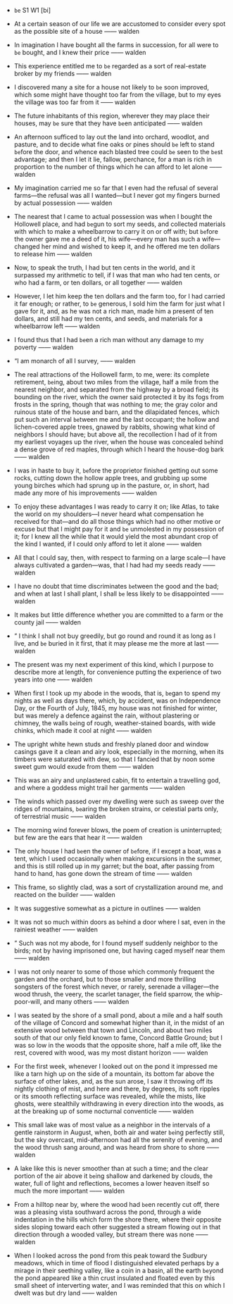 - `be` S1 W1 [bi]



- At a certain season of our life we are accustomed to consider every spot as the possible site of a house —— walden

-  In imagination I have bought all the farms in succession, for all were to `be` bought, and I knew their price —— walden

-  This experience entitled me to `be` regarded as a sort of real-estate broker by my friends —— walden

-  I discovered many a site for a house not likely to `be` soon improved, which some might have thought too far from the village, but to my eyes the village was too far from it —— walden

-  The future inhabitants of this region, wherever they may place their houses, may `be` sure that they have `be`en anticipated —— walden

-  An afternoon sufficed to lay out the land into orchard, woodlot, and pasture, and to decide what fine oaks or pines should `be` left to stand `be`fore the door, and whence each blasted tree could `be` seen to the `be`st advantage; and then I let it lie, fallow, perchance, for a man is rich in proportion to the number of things which he can afford to let alone —— walden

- My imagination carried me so far that I even had the refusal of several farms﻿—the refusal was all I wanted﻿—but I never got my fingers burned by actual possession —— walden

-  The nearest that I came to actual possession was when I bought the Hollowell place, and had `be`gun to sort my seeds, and collected materials with which to make a wheelbarrow to carry it on or off with; but `be`fore the owner gave me a deed of it, his wife﻿—every man has such a wife﻿—changed her mind and wished to keep it, and he offered me ten dollars to release him —— walden

-  Now, to speak the truth, I had but ten cents in the world, and it surpassed my arithmetic to tell, if I was that man who had ten cents, or who had a farm, or ten dollars, or all together —— walden

-  However, I let him keep the ten dollars and the farm too, for I had carried it far enough; or rather, to `be` generous, I sold him the farm for just what I gave for it, and, as he was not a rich man, made him a present of ten dollars, and still had my ten cents, and seeds, and materials for a wheelbarrow left —— walden

-  I found thus that I had `be`en a rich man without any damage to my poverty —— walden

- “I am monarch of all I survey, —— walden

- The real attractions of the Hollowell farm, to me, were: its complete retirement, `be`ing, about two miles from the village, half a mile from the nearest neighbor, and separated from the highway by a broad field; its bounding on the river, which the owner said protected it by its fogs from frosts in the spring, though that was nothing to me; the gray color and ruinous state of the house and barn, and the dilapidated fences, which put such an interval `be`tween me and the last occupant; the hollow and lichen-covered apple trees, gnawed by rabbits, showing what kind of neighbors I should have; but above all, the recollection I had of it from my earliest voyages up the river, when the house was concealed `be`hind a dense grove of red maples, through which I heard the house-dog bark —— walden

-  I was in haste to buy it, `be`fore the proprietor finished getting out some rocks, cutting down the hollow apple trees, and grubbing up some young birches which had sprung up in the pasture, or, in short, had made any more of his improvements —— walden

-  To enjoy these advantages I was ready to carry it on; like Atlas, to take the world on my shoulders﻿—I never heard what compensation he received for that﻿—and do all those things which had no other motive or excuse but that I might pay for it and `be` unmolested in my possession of it; for I knew all the while that it would yield the most abundant crop of the kind I wanted, if I could only afford to let it alone —— walden

- All that I could say, then, with respect to farming on a large scale﻿—I have always cultivated a garden﻿—was, that I had had my seeds ready —— walden

-  I have no doubt that time discriminates `be`tween the good and the bad; and when at last I shall plant, I shall `be` less likely to `be` disappointed —— walden

-  It makes but little difference whether you are committed to a farm or the county jail —— walden

- ” I think I shall not buy greedily, but go round and round it as long as I live, and `be` buried in it first, that it may please me the more at last —— walden

- The present was my next experiment of this kind, which I purpose to describe more at length, for convenience putting the experience of two years into one —— walden

- When first I took up my abode in the woods, that is, `be`gan to spend my nights as well as days there, which, by accident, was on Independence Day, or the Fourth of July, 1845, my house was not finished for winter, but was merely a defence against the rain, without plastering or chimney, the walls `be`ing of rough, weather-stained boards, with wide chinks, which made it cool at night —— walden

-  The upright white hewn studs and freshly planed door and window casings gave it a clean and airy look, especially in the morning, when its timbers were saturated with dew, so that I fancied that by noon some sweet gum would exude from them —— walden

-  This was an airy and unplastered cabin, fit to entertain a travelling god, and where a goddess might trail her garments —— walden

-  The winds which passed over my dwelling were such as sweep over the ridges of mountains, `be`aring the broken strains, or celestial parts only, of terrestrial music —— walden

-  The morning wind forever blows, the poem of creation is uninterrupted; but few are the ears that hear it —— walden

- The only house I had `be`en the owner of `be`fore, if I except a boat, was a tent, which I used occasionally when making excursions in the summer, and this is still rolled up in my garret; but the boat, after passing from hand to hand, has gone down the stream of time —— walden

-  This frame, so slightly clad, was a sort of crystallization around me, and reacted on the builder —— walden

-  It was suggestive somewhat as a picture in outlines —— walden

-  It was not so much within doors as `be`hind a door where I sat, even in the rainiest weather —— walden

- ” Such was not my abode, for I found myself suddenly neighbor to the birds; not by having imprisoned one, but having caged myself near them —— walden

-  I was not only nearer to some of those which commonly frequent the garden and the orchard, but to those smaller and more thrilling songsters of the forest which never, or rarely, serenade a villager﻿—the wood thrush, the veery, the scarlet tanager, the field sparrow, the whip-poor-will, and many others —— walden

- I was seated by the shore of a small pond, about a mile and a half south of the village of Concord and somewhat higher than it, in the midst of an extensive wood `be`tween that town and Lincoln, and about two miles south of that our only field known to fame, Concord Battle Ground; but I was so low in the woods that the opposite shore, half a mile off, like the rest, covered with wood, was my most distant horizon —— walden

-  For the first week, whenever I looked out on the pond it impressed me like a tarn high up on the side of a mountain, its bottom far above the surface of other lakes, and, as the sun arose, I saw it throwing off its nightly clothing of mist, and here and there, by degrees, its soft ripples or its smooth reflecting surface was revealed, while the mists, like ghosts, were stealthily withdrawing in every direction into the woods, as at the breaking up of some nocturnal conventicle —— walden

- This small lake was of most value as a neighbor in the intervals of a gentle rainstorm in August, when, both air and water `be`ing perfectly still, but the sky overcast, mid-afternoon had all the serenity of evening, and the wood thrush sang around, and was heard from shore to shore —— walden

-  A lake like this is never smoother than at such a time; and the clear portion of the air above it `be`ing shallow and darkened by clouds, the water, full of light and reflections, `be`comes a lower heaven itself so much the more important —— walden

-  From a hilltop near by, where the wood had `be`en recently cut off, there was a pleasing vista southward across the pond, through a wide indentation in the hills which form the shore there, where their opposite sides sloping toward each other suggested a stream flowing out in that direction through a wooded valley, but stream there was none —— walden

-  When I looked across the pond from this peak toward the Sudbury meadows, which in time of flood I distinguished elevated perhaps by a mirage in their seething valley, like a coin in a basin, all the earth `be`yond the pond appeared like a thin crust insulated and floated even by this small sheet of interverting water, and I was reminded that this on which I dwelt was but dry land —— walden